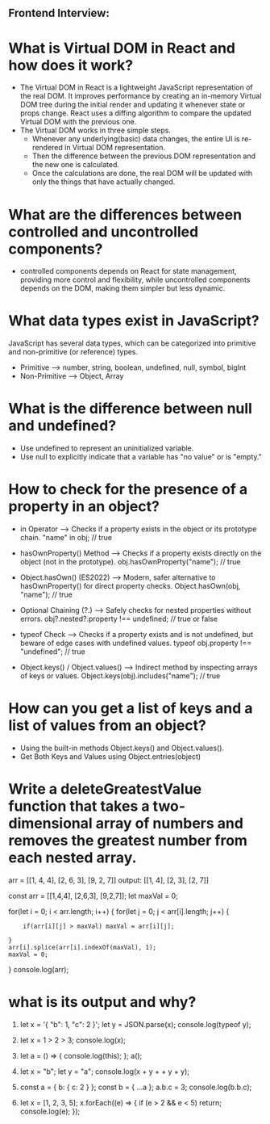 ## Frontend Interview:

# What is Virtual DOM in React and how does it work?

- The Virtual DOM in React is a lightweight JavaScript representation of the real DOM. It improves performance by creating an in-memory Virtual DOM tree during the initial render and updating it whenever state or props change. React uses a diffing algorithm to compare the updated Virtual DOM with the previous one.
- The Virtual DOM works in three simple steps.
  - Whenever any underlying(basic) data changes, the entire UI is re-rendered in Virtual DOM representation.
  - Then the difference between the previous DOM representation and the new one is calculated.
  - Once the calculations are done, the real DOM will be updated with only the things that have actually changed.

# What are the differences between controlled and uncontrolled components?

- controlled components depends on React for state management, providing more control and flexibility, while uncontrolled components depends on the DOM, making them simpler but less dynamic.                                   

# What data types exist in JavaScript? 

JavaScript has several data types, which can be categorized into primitive and non-primitive (or reference) types.
- Primitive --> number, string, boolean, undefined, null, symbol, bigInt
- Non-Primitive --> Object, Array

# What is the difference between null and undefined? 

- Use undefined to represent an uninitialized variable.
- Use null to explicitly indicate that a variable has "no value" or is "empty."

# How to check for the presence of a property in an object? 

- in Operator --> Checks if a property exists in the object or its prototype chain.
"name" in obj; // true

- hasOwnProperty() Method --> Checks if a property exists directly on the object (not in the prototype).
obj.hasOwnProperty("name"); // true

- Object.hasOwn() (ES2022) --> Modern, safer alternative to hasOwnProperty() for direct property checks.
Object.hasOwn(obj, "name"); // true

- Optional Chaining (?.) --> Safely checks for nested properties without errors.
obj?.nested?.property !== undefined; // true or false

- typeof Check --> Checks if a property exists and is not undefined, but beware of edge cases with undefined values.
typeof obj.property !== "undefined"; // true

- Object.keys() / Object.values() --> Indirect method by inspecting arrays of keys or values.
Object.keys(obj).includes("name"); // true

# How can you get a list of keys and a list of values from an object? 

- Using the built-in methods Object.keys() and Object.values().
- Get Both Keys and Values using Object.entries(object)

# Write a deleteGreatestValue function that takes a two-dimensional array of numbers and removes the greatest number from each nested array. 
arr = [[1, 4, 4], [2, 6, 3], [9, 2, 7]]
output: [[1, 4], [2, 3], [2, 7]]

const arr = [[1,4,4], [2,6,3], [9,2,7]];
let maxVal = 0;

for(let i = 0; i < arr.length; i++) {
    for(let j = 0; j < arr[i].length; j++) {

        if(arr[i][j] > maxVal) maxVal = arr[i][j];
        
    }
    arr[i].splice(arr[i].indexOf(maxVal), 1);
    maxVal = 0;
}
console.log(arr);

# what is its output and why?

1. let x = '{ "b": 1, "c": 2 }'; 
let y = JSON.parse(x); 
console.log(typeof y); 

2. let x = 1 > 2 > 3; 
console.log(x); 

3. let a = () => { 
  console.log(this); 
}; 
a(); 

4. let x = "b"; 
let y = "a"; 
console.log(x + y + + y + y); 

5. const a = { b: { c: 2 } }; 
const b = { ...a }; 
a.b.c = 3; 
console.log(b.b.c); 

6. let x = [1, 2, 3, 5]; 
x.forEach((e) => { 
  if (e > 2 && e < 5) return; 
  console.log(e); 
}); 